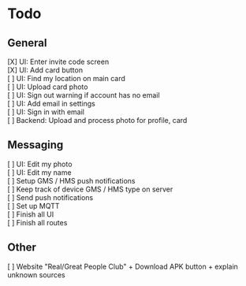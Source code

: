
Todo
====

General
-------

 [X] UI: Enter invite code screen  
 [X] UI: Add card button  
 [ ] UI: Find my location on main card  
 [ ] UI: Upload card photo  
 [ ] UI: Sign out warning if account has no email  
 [ ] UI: Add email in settings  
 [ ] UI: Sign in with email  
 [ ] Backend: Upload and process photo for profile, card  

Messaging
---------

 [ ] UI: Edit my photo  
 [ ] UI: Edit my name  
 [ ] Setup GMS / HMS push notifications  
 [ ] Keep track of device GMS / HMS type on server  
 [ ] Send push notifications  
 [ ] Set up MQTT  
 [ ] Finish all UI  
 [ ] Finish all routes  

Other
-----

 [ ] Website "Real/Great People Club" + Download APK button + explain unknown sources
